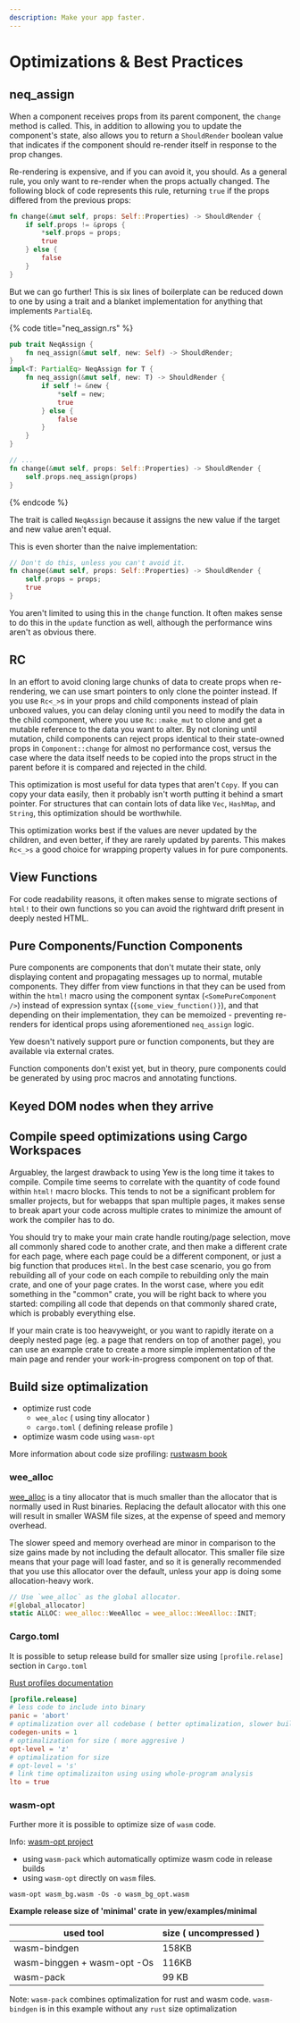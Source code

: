 ```yaml
---
description: Make your app faster.
---
```


# Optimizations & Best Practices

## neq\_assign

When a component receives props from its parent component, the `change` method is called. This, in addition to allowing you to update the component's state, also allows you to return a `ShouldRender` boolean value that indicates if the component should re-render itself in response to the prop changes.

Re-rendering is expensive, and if you can avoid it, you should. As a general rule, you only want to re-render when the props actually changed. The following block of code represents this rule, returning `true` if the props differed from the previous props:

```rust
fn change(&mut self, props: Self::Properties) -> ShouldRender {
    if self.props != &props {
        *self.props = props;
        true
    } else {
        false
    }
}
```

But we can go further! This is six lines of boilerplate can be reduced down to one by using a trait and a blanket implementation for anything that implements `PartialEq`.

{% code title="neq\_assign.rs" %}
```rust
pub trait NeqAssign {
    fn neq_assign(&mut self, new: Self) -> ShouldRender;
}
impl<T: PartialEq> NeqAssign for T {
    fn neq_assign(&mut self, new: T) -> ShouldRender {
        if self != &new {
            *self = new;
            true
        } else {
            false
        }
    }
}

// ...
fn change(&mut self, props: Self::Properties) -> ShouldRender {
    self.props.neq_assign(props)
}
```
{% endcode %}

The trait is called `NeqAssign` because it assigns the new value if the target and new value aren't equal.

This is even shorter than the naive implementation:

```rust
// Don't do this, unless you can't avoid it.
fn change(&mut self, props: Self::Properties) -> ShouldRender {
    self.props = props;
    true
}
```

You aren't limited to using this in the `change` function. It often makes sense to do this in the `update` function as well, although the performance wins aren't as obvious there.

## RC

In an effort to avoid cloning large chunks of data to create props when re-rendering, we can use smart pointers to only clone the pointer instead. If you use `Rc<_>`s in your props and child components instead of plain unboxed values, you can delay cloning until you need to modify the data in the child component, where you use `Rc::make_mut` to clone and get a mutable reference to the data you want to alter. By not cloning until mutation, child components can reject props identical to their state-owned props in `Component::change` for almost no performance cost, versus the case where the data itself needs to be copied into the props struct in the parent before it is compared and rejected in the child.

This optimization is most useful for data types that aren't `Copy`. If you can copy your data easily, then it probably isn't worth putting it behind a smart pointer. For structures that can contain lots of data like `Vec`, `HashMap`, and `String`, this optimization should be worthwhile.

This optimization works best if the values are never updated by the children, and even better, if they are rarely updated by parents. This makes `Rc<_>s` a good choice for wrapping property values in for pure components.

## View Functions

For code readability reasons, it often makes sense to migrate sections of `html!` to their own functions so you can avoid the rightward drift present in deeply nested HTML.

## Pure Components/Function Components

Pure components are components that don't mutate their state, only displaying content and propagating messages up to normal, mutable components. They differ from view functions in that they can be used from within the `html!` macro using the component syntax \(`<SomePureComponent />`\) instead of expression syntax \(`{some_view_function()}`\), and that depending on their implementation, they can be memoized - preventing re-renders for identical props using aforementioned `neq_assign` logic.

Yew doesn't natively support pure or function components, but they are available via external crates.

Function components don't exist yet, but in theory, pure components could be generated by using proc macros and annotating functions.

## Keyed DOM nodes when they arrive

## Compile speed optimizations using Cargo Workspaces

Arguabley, the largest drawback to using Yew is the long time it takes to compile. Compile time seems to correlate with the quantity of code found within `html!` macro blocks. This tends to not be a significant problem for smaller projects, but for webapps that span multiple pages, it makes sense to break apart your code across multiple crates to minimize the amount of work the compiler has to do.

You should try to make your main crate handle routing/page selection, move all commonly shared code to another crate, and then make a different crate for each page, where each page could be a different component, or just a big function that produces `Html`. In the best case scenario, you go from rebuilding all of your code on each compile to rebuilding only the main crate, and one of your page crates. In the worst case, where you edit something in the "common" crate, you will be right back to where you started: compiling all code that depends on that commonly shared crate, which is probably everything else.

If your main crate is too heavyweight, or you want to rapidly iterate on a deeply nested page \(eg. a page that renders on top of another page\), you can use an example crate to create a more simple implementation of the main page and render your work-in-progress component on top of that.

## Build size optimalization 

- optimize rust code
  - `wee_aloc` ( using tiny allocator )
  - `cargo.toml` ( defining release profile )
- optimize wasm code using `wasm-opt`

More information about code size profiling: [rustwasm book](https://rustwasm.github.io/book/reference/code-size.html#optimizing-builds-for-code-size)


### wee\_alloc

[wee\_alloc](https://github.com/rustwasm/wee_alloc) is a tiny allocator that is much smaller than the allocator that is normally used in Rust binaries. Replacing the default allocator with this one will result in smaller WASM file sizes, at the expense of speed and memory overhead.

The slower speed and memory overhead are minor in comparison to the size gains made by not including the default allocator. This smaller file size means that your page will load faster, and so it is generally recommended that you use this allocator over the default, unless your app is doing some allocation-heavy work.

```rust
// Use `wee_alloc` as the global allocator.
#[global_allocator]
static ALLOC: wee_alloc::WeeAlloc = wee_alloc::WeeAlloc::INIT;
```

### Cargo.toml

It is possible to setup release build for smaller size using `[profile.relase]` section in `Cargo.toml`

[Rust profiles documentation](https://doc.rust-lang.org/cargo/reference/profiles.html)

```toml
[profile.release]
# less code to include into binary
panic = 'abort' 
# optimalization over all codebase ( better optimalization, slower build )
codegen-units = 1
# optimalization for size ( more aggresive )
opt-level = 'z' 
# optimalization for size 
# opt-level = 's' 
# link time optimalizaiton using using whole-program analysis
lto = true 
```

### wasm-opt

Further more it is possible to optimize size of `wasm` code.

Info: [wasm-opt project](https://github.com/gonowa/wasm-opt)

- using `wasm-pack` which automatically optimize wasm code in release builds
- using `wasm-opt` directly on `wasm` files.

```
wasm-opt wasm_bg.wasm -Os -o wasm_bg_opt.wasm
```

**Example release size of 'minimal' crate in yew/examples/minimal**

| used tool                   | size ( uncompressed )
| ---                         | ---
| wasm-bindgen                | 158KB  
| wasm-binggen + wasm-opt -Os | 116KB 
| wasm-pack                   | 99 KB

Note: `wasm-pack` combines optimalization for rust and wasm code. `wasm-bindgen` is in this example without any `rust` size optimalization
